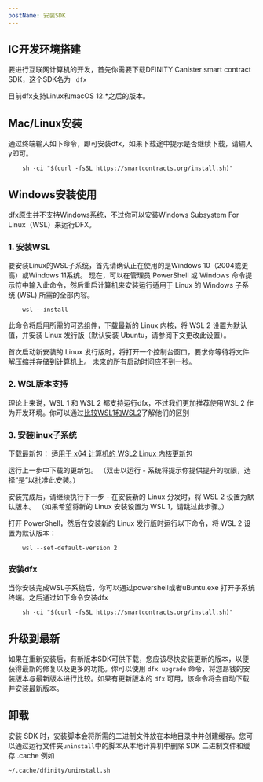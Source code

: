 ```yaml
---
postName: 安装SDK
---
```


## IC开发环境搭建
要进行互联网计算机的开发，首先你需要下载DFINITY Canister smart contract SDK，这个SDK名为 ` dfx`

目前dfx支持Linux和macOS 12.*之后的版本。

## Mac/Linux安装
通过终端输入如下命令，即可安装dfx，如果下载途中提示是否继续下载，请输入y即可。
```
    sh -ci "$(curl -fsSL https://smartcontracts.org/install.sh)"
```
## Windows安装使用
dfx原生并不支持Windows系统，不过你可以安装Windows Subsystem For Linux（WSL）来运行DFX。

### 1. 安装WSL
要安装Linux的WSL子系统，首先请确认正在使用的是Windows 10（2004或更高）或Windows 11系统。
现在，可以在管理员 PowerShell 或 Windows 命令提示符中输入此命令，然后重启计算机来安装运行适用于 Linux 的 Windows 子系统 (WSL) 所需的全部内容。
```
    wsl --install
```
此命令将启用所需的可选组件，下载最新的 Linux 内核，将 WSL 2 设置为默认值，并安装 Linux 发行版（默认安装 Ubuntu，请参阅下文更改此设置）。

首次启动新安装的 Linux 发行版时，将打开一个控制台窗口，要求你等待将文件解压缩并存储到计算机上。 未来的所有启动时间应不到一秒。

### 2. WSL版本支持
理论上来说，WSL 1 和 WSL 2 都支持运行dfx，不过我们更加推荐使用WSL 2 作为开发环境。你可以通过[比较WSL1和WSL2](https://docs.microsoft.com/zh-cn/windows/wsl/compare-versions)了解他们的区别

### 3. 安装linux子系统
下载最新包：
[适用于 x64 计算机的 WSL2 Linux 内核更新包](https://wslstorestorage.blob.core.windows.net/wslblob/wsl_update_x64.msi)

运行上一步中下载的更新包。 （双击以运行 - 系统将提示你提供提升的权限，选择“是”以批准此安装。）

安装完成后，请继续执行下一步 - 在安装新的 Linux 分发时，将 WSL 2 设置为默认版本。 （如果希望将新的 Linux 安装设置为 WSL 1，请跳过此步骤。）

打开 PowerShell，然后在安装新的 Linux 发行版时运行以下命令，将 WSL 2 设置为默认版本：
```
    wsl --set-default-version 2
```
### 安装dfx
当你安装完成WSL子系统后，你可以通过powershell或者uBuntu.exe 打开子系统终端。之后通过如下命令安装dfx
```
    sh -ci "$(curl -fsSL https://smartcontracts.org/install.sh)"
```
## 升级到最新
如果在重新安装后，有新版本SDK可供下载，您应该尽快安装更新的版本，以便获得最新的修复以及更多的功能。你可以使用 `dfx upgrade` 命令，将您昂钱的安装版本与最新版本进行比较。如果有更新版本的 ` dfx ` 可用，该命令将会自动下载并安装最新版本。

## 卸载
安装 SDK 时，安装脚本会将所需的二进制文件放在本地目录中并创建缓存。您可以通过运行文件夹``uninstall``中的脚本从本地计算机中删除 SDK 二进制文件和缓存 .cache
例如
```
~/.cache/dfinity/uninstall.sh
```
